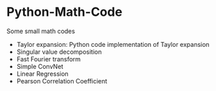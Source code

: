 # Python-Math-Code
Some small math codes
- Taylor expansion: Python code implementation of Taylor expansion
- Singular value decomposition
- Fast Fourier transform
- Simple ConvNet
- Linear Regression
- Pearson Correlation Coefficient
